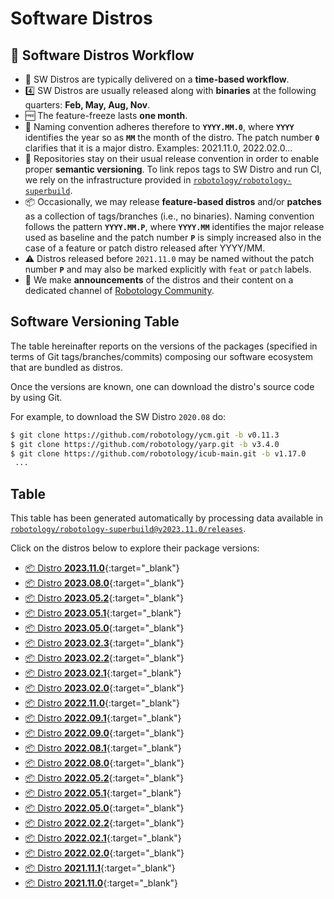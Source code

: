 Software Distros
===

## 🚀 Software Distros Workflow
- 📅 SW Distros are typically delivered on a **time-based workflow**.
- 4️⃣ SW Distros are usually released along with **binaries** at the following quarters: **Feb, May, Aug, Nov**.
- 🆓 The feature-freeze lasts **one month**.
- 📛 Naming convention adheres therefore to **`YYYY.MM.0`**, where **`YYYY`** identifies the year so as **`MM`** the month of the distro. The patch number **`0`** clarifies that it is a major distro. Examples: 2021.11.0, 2022.02.0...
- 📝 Repositories stay on their usual release convention in order to enable proper **semantic versioning**. To link repos tags to SW Distro and run CI, we rely on the infrastructure provided in [`robotology/robotology-superbuild`](https://github.com/robotology/robotology-superbuild).
- 📦 Occasionally, we may release **feature-based distros** and/or **patches** as a collection of tags/branches (i.e., no binaries). Naming convention follows the pattern **`YYYY.MM.P`**, where **`YYYY.MM`** identifies the major release used as baseline and the patch number **`P`** is simply increased also in the case of a feature or patch distro released after YYYY/MM.
- ⚠ Distros released before `2021.11.0` may be named without the patch number **`P`** and may also be marked explicitly with `feat` or `patch` labels. 
- 📢 We make **announcements** of the distros and their content on a dedicated channel of [Robotology Community](https://github.com/orgs/robotology/discussions/categories/releases).

## Software Versioning Table
The table hereinafter reports on the versions of the packages (specified in terms of Git tags/branches/commits)
composing our software ecosystem that are bundled as distros.

Once the versions are known, one can download the distro's source code by using Git.

For example, to download the SW Distro `2020.08` do:
```sh
$ git clone https://github.com/robotology/ycm.git -b v0.11.3
$ git clone https://github.com/robotology/yarp.git -b v3.4.0
$ git clone https://github.com/robotology/icub-main.git -b v1.17.0
 ...
```

## Table
This table has been generated automatically by processing data available in [`robotology/robotology-superbuild@v2023.11.0/releases`](https://github.com/robotology/robotology-superbuild/tree/v2023.11.0/releases).

Click on the distros below to explore their package versions:

- [📦 Distro **2023.11.0**](./2023.11.0.md){:target="_blank"}
- [📦 Distro **2023.08.0**](./2023.08.0.md){:target="_blank"}
- [📦 Distro **2023.05.2**](./2023.05.2.md){:target="_blank"}
- [📦 Distro **2023.05.1**](./2023.05.1.md){:target="_blank"}
- [📦 Distro **2023.05.0**](./2023.05.0.md){:target="_blank"}
- [📦 Distro **2023.02.3**](./2023.02.3.md){:target="_blank"}
- [📦 Distro **2023.02.2**](./2023.02.2.md){:target="_blank"}
- [📦 Distro **2023.02.1**](./2023.02.1.md){:target="_blank"}
- [📦 Distro **2023.02.0**](./2023.02.0.md){:target="_blank"}
- [📦 Distro **2022.11.0**](./2022.11.0.md){:target="_blank"}
- [📦 Distro **2022.09.1**](./2022.09.1.md){:target="_blank"}
- [📦 Distro **2022.09.0**](./2022.09.0.md){:target="_blank"}
- [📦 Distro **2022.08.1**](./2022.08.1.md){:target="_blank"}
- [📦 Distro **2022.08.0**](./2022.08.0.md){:target="_blank"}
- [📦 Distro **2022.05.2**](./2022.05.2.md){:target="_blank"}
- [📦 Distro **2022.05.1**](./2022.05.1.md){:target="_blank"}
- [📦 Distro **2022.05.0**](./2022.05.0.md){:target="_blank"}
- [📦 Distro **2022.02.2**](./2022.02.2.md){:target="_blank"}
- [📦 Distro **2022.02.1**](./2022.02.1.md){:target="_blank"}
- [📦 Distro **2022.02.0**](./2022.02.0.md){:target="_blank"}
- [📦 Distro **2021.11.1**](./2021.11.1.md){:target="_blank"}
- [📦 Distro **2021.11.0**](./2021.11.0.md){:target="_blank"}
